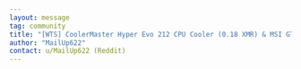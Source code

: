 ```yaml
---
layout: message
tag: community
title: "[WTS] CoolerMaster Hyper Evo 212 CPU Cooler (0.18 XMR) & MSI GTX 970 4GB Graphics Card (0.75 XMR) (UK ONLY)"
author: "MailUp622"	
contact: u/MailUp622 (Reddit)
---
```

